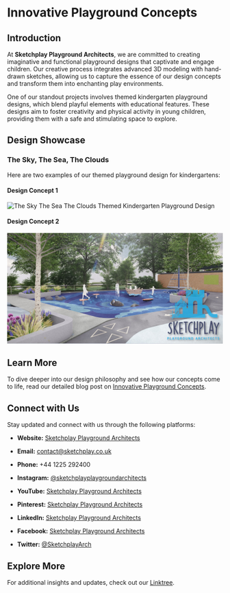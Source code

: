 # Innovative Playground Concepts

## Introduction
At **Sketchplay Playground Architects**, we are committed to creating imaginative and functional playground designs that captivate and engage children. Our creative process integrates advanced 3D modeling with hand-drawn sketches, allowing us to capture the essence of our design concepts and transform them into enchanting play environments.

One of our standout projects involves themed kindergarten playground designs, which blend playful elements with educational features. These designs aim to foster creativity and physical activity in young children, providing them with a safe and stimulating space to explore.

## Design Showcase

### The Sky, The Sea, The Clouds
Here are two examples of our themed playground design for kindergartens:

#### Design Concept 1
![The Sky The Sea The Clouds Themed Kindergarten Playground Design](https://github.com/Sketchplay-Playground-Architects/innovative-playground-concepts/blob/main/The%20Sky%20The%20Sea%20The%20Clouds%20Themed%20Kindergarten%20Playground%20design.jpg?raw=true)

#### Design Concept 2
![The Sky The Sea The Clouds Themed Kindergarten Playground Design 3](https://github.com/Sketchplay-Playground-Architects/innovative-playground-concepts/blob/main/The%20Sky%20The%20Sea%20The%20Clouds%20Themed%20Kindegarten%20Playground%20design%203.jpg?raw=true)

## Learn More
To dive deeper into our design philosophy and see how our concepts come to life, read our detailed blog post on [Innovative Playground Concepts](https://www.sketchplay.co.uk/post/innovative-playground-concepts).

## Connect with Us
Stay updated and connect with us through the following platforms:
- **Website:** [Sketchplay Playground Architects](https://www.sketchplay.co.uk)
- **Email:** [contact@sketchplay.co.uk](mailto:contact@sketchplay.co.uk)
- **Phone:** +44 1225 292400

- **Instagram:** [@sketchplayplaygroundarchitects](https://www.instagram.com/sketchplayplaygroundarchitects)
- **YouTube:** [Sketchplay Playground Architects](https://www.youtube.com/@SketchplayPlaygroundArchitect)
- **Pinterest:** [Sketchplay Playground Architects](https://www.pinterest.com/sketchplayplaygroundarchitects)
- **LinkedIn:** [Sketchplay Playground Architects](https://www.linkedin.com/company/sketchplay-playground-architects)
- **Facebook:** [Sketchplay Playground Architects](https://www.facebook.com/sketchplay.playground.architects)
- **Twitter:** [@SketchplayArch](https://twitter.com/SketchplayArch)

## Explore More
For additional insights and updates, check out our [Linktree](https://linktr.ee/sketchplayplaygroundar).
